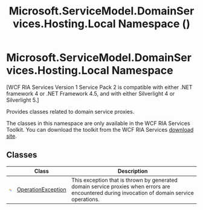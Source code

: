 ﻿---
title: Microsoft.ServiceModel.DomainServices.Hosting.Local Namespace ()
TOCTitle: Microsoft.ServiceModel.DomainServices.Hosting.Local
ms:assetid: N:Microsoft.ServiceModel.DomainServices.Hosting.Local
ms:mtpsurl: https://msdn.microsoft.com/en-us/library/microsoft.servicemodel.domainservices.hosting.local(v=VS.91)
ms:contentKeyID: 28755229
ms.date: 01/27/2012
mtps_version: v=VS.91
f1_keywords:
- Microsoft.ServiceModel.DomainServices.Hosting.Local
dev_langs:
- CSharp
- JScript
- VB
- FSharp
---

# Microsoft.ServiceModel.DomainServices.Hosting.Local Namespace

\[WCF RIA Services Version 1 Service Pack 2 is compatible with either .NET framework 4 or .NET Framework 4.5, and with either Silverlight 4 or Silverlight 5.\]

Provides classes related to domain service proxies.

The classes in this namespace are only available in the WCF RIA Services Toolkit. You can download the toolkit from the WCF RIA Services [download site](http://go.microsoft.com/fwlink/?linkid=144687).

## Classes

<table>
<thead>
<tr class="header">
<th> </th>
<th>Class</th>
<th>Description</th>
</tr>
</thead>
<tbody>
<tr class="odd">
<td><img src="images\Ff422155.pubclass(en-us,VS.91).gif" title="Public class" alt="Public class" /></td>
<td><a href="ff423265(v=vs.91).md">OperationException</a></td>
<td>This exception that is thrown by generated domain service proxies when errors are encountered during invocation of domain service operations.</td>
</tr>
</tbody>
</table>

